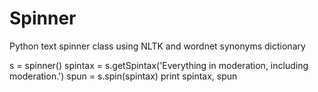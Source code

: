 Spinner
=======

Python text spinner class using NLTK and wordnet synonyms dictionary


s = spinner()
spintax = s.getSpintax('Everything in moderation, including moderation.')
spun = s.spin(spintax)
print spintax, spun
